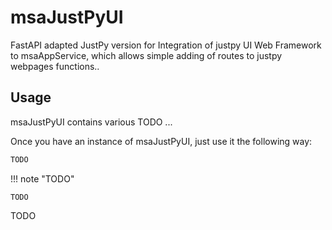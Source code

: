 # msaJustPyUI

FastAPI adapted JustPy version for Integration of justpy UI Web Framework to msaAppService, which allows simple adding of routes to justpy webpages functions..

## Usage

msaJustPyUI contains various TODO ... 


Once you have an instance of msaJustPyUI, just use it the following way:

```python
TODO
```

!!! note "TODO"

    TODO

TODO
